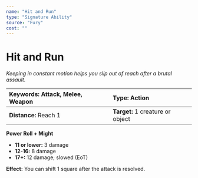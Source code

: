 ```yaml
---
name: "Hit and Run"
type: "Signature Ability"
source: "Fury"
cost: ""
---
```


# Hit and Run

*Keeping in constant motion helps you slip out of reach after a brutal assault.*

| **Keywords:** Attack, Melee, Weapon | **Type:** Action |
| :-- | :-- |
| **Distance:** Reach 1 | **Target:** 1 creature or object |

**Power Roll + Might**

- **11 or lower:** 3 damage
- **12-16:** 8 damage
- **17+:** 12 damage; slowed (EoT)

**Effect:** You can shift 1 square after the attack is resolved.
